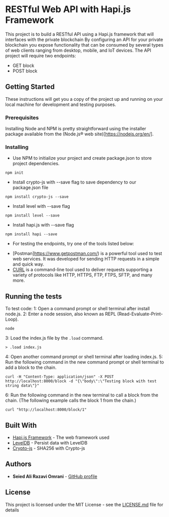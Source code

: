# RESTful Web API with Hapi.js Framework

This project is to build a RESTful API using a Hapi.js framework that will interfaces with the private blockchain By configuring an API for your private blockchain you expose functionality that can be consumed by several types of web clients ranging from desktop, mobile, and IoT devices. The API project will require two endpoints:

* GET block
* POST block

## Getting Started

These instructions will get you a copy of the project up and running on your local machine for development and testing purposes.

### Prerequisites

Installing Node and NPM is pretty straightforward using the installer package available from the (Node.js® web site)[https://nodejs.org/en/].

### Installing

- Use NPM to initialize your project and create package.json to store project dependencies.
```
npm init
```
- Install crypto-js with --save flag to save dependency to our package.json file
```
npm install crypto-js --save
```
- Install level with --save flag
```
npm install level --save
```
- Install hapi.js with --save flag
```
npm install hapi --save
```

- For testing the endpoints, try one of the tools listed below:

* [Postman]https://www.getpostman.com/) is a powerful tool used to test web services. It was developed for sending HTTP requests in a simple and quick way.
* [CURL](https://curl.haxx.se/) is a command-line tool used to deliver requests supporting a variety of protocols like HTTP, HTTPS, FTP, FTPS, SFTP, and many more.

## Running the tests

To test code:
1: Open a command prompt or shell terminal after install node.js.
2: Enter a node session, also known as REPL (Read-Evaluate-Print-Loop).
```
node
```
3: Load the index.js file by the `.load` command.
```
> .load index.js
```
4: Open another command prompt or shell terminal after loading index.js.
5: Run the following command in the new command prompt or shell terminal to add a block to the chain.
```
curl -H "Content-Type: application/json" -X POST http://localhost:8000/block -d "{\"body\":\"Testing block with test string data\"}"
```
6: Run the following command in the new terminal to call a block from the chain. (The following example calls the block 1 from the chain.)
```
curl "http://localhost:8000/block/1"
```

## Built With

* [Hapi.js Framework](https://hapijs.com/) - The web framework used
* [LevelDB](https://github.com/Level/level) - Persist data with LevelDB
* [Crypto-js](https://www.npmjs.com/package/crypto-js) - SHA256 with Crypto-js

## Authors

* **Seied Ali Razavi Omrani** - [GitHub profile](https://github.com/seiedalirazaviomrani)

## License

This project is licensed under the MIT License - see the [LICENSE.md](LICENSE.md) file for details
